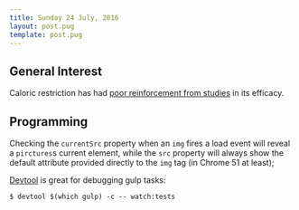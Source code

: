 ```yaml
---
title: Sunday 24 July, 2016
layout: post.pug
template: post.pug
---
```

## General Interest

Caloric restriction has had [poor reinforcement from
studies](http://healthland.time.com/2012/08/29/want-to-live-longer-dont-try-caloric-restriction/) in its efficacy.


## Programming

Checking the `currentSrc` property when an `img` fires a load event will reveal
a `pirctures`s current element, while the `src` property will always show the
default attribute provided directly to the `img` tag (in Chrome 51 at least);

[Devtool](https://github.com/Jam3/devtool) is great for debugging gulp tasks:
```shell
$ devtool $(which gulp) -c -- watch:tests
```
